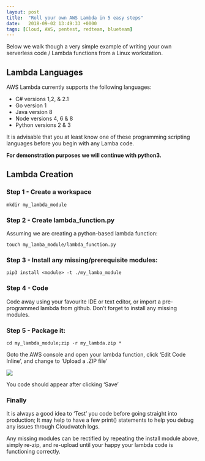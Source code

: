 ```yaml
---
layout: post
title:  "Roll your own AWS Lambda in 5 easy steps"
date:   2018-09-02 13:49:33 +0000
tags: [Cloud, AWS, pentest, redteam, blueteam]
---
```

Below we walk though a very simple example of writing your own serverless code / Lambda functions from a Linux workstation.

## Lambda Languages
AWS Lambda currently supports the following languages:
* C# versions 1,2, & 2.1
* Go version 1
* Java version 8
* Node versions 4, 6 & 8
* Python versions 2 & 3

It is advisable that you at least know one of these programming scripting languages before you begin with any Lamba code.

**For demonstration purposes we will continue with python3.**

## Lambda Creation
### Step 1 - Create a workspace
```
mkdir my_lambda_module
```
### Step 2 - Create lambda_function.py
Assuming we are creating a python-based lambda function:
```
touch my_lamba_module/lambda_function.py
```
### Step 3 - Install any missing/prerequisite modules:
```
pip3 install <module> -t ./my_lamba_module
```

### Step 4 - Code
Code away using your favourite IDE or text editor, or import a pre-programmed lambda from github. Don’t forget to install any missing modules.

### Step 5 - Package it:
```
cd my_lambda_module;zip -r my_lambda.zip *
```
Goto the AWS console and open your lambda function, click ‘Edit Code Inline’, and change to ‘Upload a .ZIP file’

![](/blog/assets/lambda_3.png)

You code should appear after clicking ‘Save’

### Finally
It is always a good idea to ‘Test’ you code before going straight into production; It may help to have a few print() statements to help you debug any issues through Cloudwatch logs.

Any missing modules can be rectified by repeating the install module above, simply re-zip, and re-upload until your happy your lambda code is functioning correctly.

